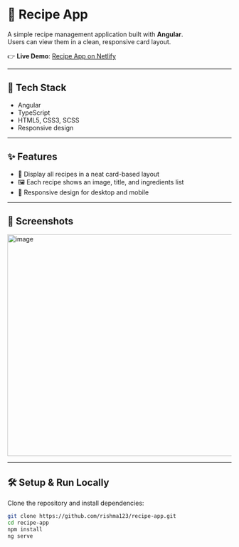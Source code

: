 # 🍲 Recipe App

A simple recipe management application built with **Angular**.  
Users can view them in a clean, responsive card layout.  

👉 **Live Demo**: [Recipe App on Netlify](https://recipes-example.netlify.app/)  

---

## 🚀 Tech Stack
- Angular  
- TypeScript  
- HTML5, CSS3, SCSS  
- Responsive design  

---

## ✨ Features
- 📜 Display all recipes in a neat card-based layout  
- 🖼️ Each recipe shows an image, title, and ingredients list  
- 📱 Responsive design for desktop and mobile  

---

## 📸 Screenshots

<img width="1292" height="498" alt="image" src="https://github.com/user-attachments/assets/74e6fb7c-cfff-4343-951c-909eec5cb958" />


---

## 🛠️ Setup & Run Locally
Clone the repository and install dependencies:

```bash
git clone https://github.com/rishma123/recipe-app.git
cd recipe-app
npm install
ng serve
